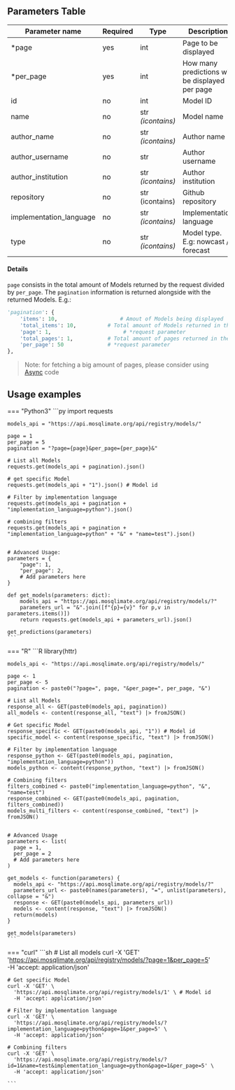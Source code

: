 ## Parameters Table 
| Parameter name | Required | Type | Description |
|--|--|--|--|
| *page | yes | int | Page to be displayed |
| *per_page | yes | int | How many predictions will be displayed per page |
| id | no | int | Model ID |
| name | no | str _(icontains)_ | Model name | 
| author_name | no | str _(icontains)_ | Author name |
| author_username | no | str | Author username |
| author_institution | no | str _(icontains)_ | Author institution |
| repository | no | str (icontains) | Github repository |
| implementation_language | no | str _(icontains)_ | Implementation language |
| type | no | str _(icontains)_ | Model type. E.g: nowcast / forecast |

#### Details
`page` consists in the total amount of Models returned by the request divided by `per_page`.  The `pagination` information is returned alongside with the returned Models. E.g.:
```py
'pagination': {
	'items': 10,                    # Amout of Models being displayed 
	'total_items': 10,  		# Total amount of Models returned in the request
	'page': 1,			             # *request parameter
	'total_pages': 1,   		# Total amount of pages returned in the request
	'per_page': 50		    	# *request parameter
},
```  

> Note: for fetching a big amount of pages, please consider using [Async](../../utils/AsyncRequests.ipynb) code

## Usage examples

=== "Python3"
    ```py
    import requests

    models_api = "https://api.mosqlimate.org/api/registry/models/"

    page = 1
    per_page = 5
    pagination = "?page={page}&per_page={per_page}&"

    # List all Models
    requests.get(models_api + pagination).json()

    # get specific Model
    requests.get(models_api + "1").json() # Model id

    # Filter by implementation language
    requests.get(models_api + pagination + "implementation_language=python").json()

    # combining filters
    requests.get(models_api + pagination + "implementation_language=python" + "&" + "name=test").json()


    # Advanced Usage:
    parameters = {
        "page": 1,
        "per_page": 2,
        # Add parameters here
    }

    def get_models(parameters: dict):
        models_api = "https://api.mosqlimate.org/api/registry/models/?"
        parameters_url = "&".join([f"{p}={v}" for p,v in parameters.items()])
        return requests.get(models_api + parameters_url).json()
            
    get_predictions(parameters)
    ```

=== "R"
    ```R
    library(httr)

    models_api <- "https://api.mosqlimate.org/api/registry/models/"

    page <- 1
    per_page <- 5
    pagination <- paste0("?page=", page, "&per_page=", per_page, "&")

    # List all Models
    response_all <- GET(paste0(models_api, pagination))
    all_models <- content(response_all, "text") |> fromJSON()

    # Get specific Model
    response_specific <- GET(paste0(models_api, "1")) # Model id
    specific_model <- content(response_specific, "text") |> fromJSON()

    # Filter by implementation language
    response_python <- GET(paste0(models_api, pagination, "implementation_language=python"))
    models_python <- content(response_python, "text") |> fromJSON()

    # Combining filters
    filters_combined <- paste0("implementation_language=python", "&", "name=test")
    response_combined <- GET(paste0(models_api, pagination, filters_combined))
    models_multi_filters <- content(response_combined, "text") |> fromJSON()


    # Advanced Usage
    parameters <- list(
      page = 1,
      per_page = 2
      # Add parameters here
    )

    get_models <- function(parameters) {
      models_api <- "https://api.mosqlimate.org/api/registry/models/?"
      parameters_url <- paste0(names(parameters), "=", unlist(parameters), collapse = "&")
      response <- GET(paste0(models_api, parameters_url))
      models <- content(response, "text") |> fromJSON()
      return(models)
    }

    get_models(parameters)
    ```

=== "curl"
    ```sh
    # List all models
    curl -X 'GET' \
      'https://api.mosqlimate.org/api/registry/models/?page=1&per_page=5' \
      -H 'accept: application/json'

    # Get specific Model
    curl -X 'GET' \
      'https://api.mosqlimate.org/api/registry/models/1' \ # Model id
      -H 'accept: application/json'

    # Filter by implementation language
    curl -X 'GET' \
      'https://api.mosqlimate.org/api/registry/models/?implementation_language=python&page=1&per_page=5' \
      -H 'accept: application/json'

    # Combining filters
    curl -X 'GET' \
      'https://api.mosqlimate.org/api/registry/models/?id=1&name=test&implementation_language=python&page=1&per_page=5' \
      -H 'accept: application/json'

    ```
